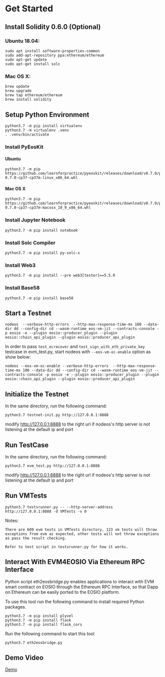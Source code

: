 # Get Started

## Install Solidity 0.6.0 (Optional)

### Ubuntu 18.04:

```
sudo apt install software-properties-common
sudo add-apt-repository ppa:ethereum/ethereum
sudo apt-get update
sudo apt-get install solc
```

### Mac OS X:

```
brew update
brew upgrade
brew tap ethereum/ethereum
brew install solidity
```

## Setup Python Environment

```
python3.7 -m pip install virtualenv
python3.7 -m virtualenv .venv
. .venv/bin/activate
```

### Install PyEosKit

#### Ubuntu

```
python3.7 -m pip https://github.com/learnforpractice/pyeoskit/releases/download/v0.7.0/pyeoskit-0.7.0-cp37-cp37m-linux_x86_64.whl
```

#### Mac OS X
```
python3.7 -m pip https://github.com/learnforpractice/pyeoskit/releases/download/v0.7.0/pyeoskit-0.7.0-cp37-cp37m-macosx_10_9_x86_64.whl
```

### Install Jupyter Notebook
```
python3.7 -m pip install notebook
```

### Install Solc Compiler
```
python3.7 -m pip install py-solc-x
```

### Install Web3

```
python3.7 -m pip install --pre web3[tester]==5.5.0
```

### Install Base58
```
python3.7 -m pip install base58
```

## Start a Testnet
```
nodeos  --verbose-http-errors  --http-max-response-time-ms 100 --data-dir dd --config-dir cd --wasm-runtime eos-vm-jit --contracts-console -p eosio -e --plugin eosio::producer_plugin --plugin eosio::chain_api_plugin --plugin eosio::producer_api_plugin
```

In order to pass `test_ecrecover` and `test_sign_with_eth_private_key` testcase in evm_test.py, start nodeos with `--eos-vm-oc-enable` option as show below:

```
nodeos --eos-vm-oc-enable --verbose-http-errors  --http-max-response-time-ms 100 --data-dir dd --config-dir cd --wasm-runtime eos-vm-jit --contracts-console -p eosio -e --plugin eosio::producer_plugin --plugin eosio::chain_api_plugin --plugin eosio::producer_api_plugin
```

## Initialize the Testnet
In the same directory, run the following command:
```
python3.7 testnet-init.py http://127.0.0.1:8888
```

modify http://127.0.0.1:8888 to the right url if nodeos's http server is not listening at the default ip and port


## Run TestCase

In the same directory, run the following command:

```
python3.7 evm_test.py http://127.0.0.1:8888
```

modify http://127.0.0.1:8888 to the right url if nodeos's http server is not listening at the default ip and port

## Run VMTests

```
python3.7 testsrunner.py -- --http-server-address http://127.0.0.1:8888 -d VMTests -v 0
```

Notes:

```
There are 609 evm tests in VMTests directory, 123 vm tests will throw exceptions from evm as expected, other tests will not throw exceptions as pass the result checking.

Refer to test script in testsrunner.py for how it works.

```

## Interact With EVM4EOSIO Via Ethereum RPC Interface

Python script eth2eosbridge.py enables applications to interact with EVM smart contract on EOSIO through the Ethereum RPC Interface, so that Dapp on Ethereum can be easily ported to the EOSIO platform.

To use this tool run the following command to install required Python packages.

```
python3.7 -m pip install plyvel
python3.7 -m pip install flask
python3.7 -m pip install flask_cors
```

Run the following command to start this tool

```
python3.7 eth2eosbridge.py
```

## Demo Video

[Demo](https://www.youtube.com/watch?v=K2-laWNcsVM&feature=youtu.be)

